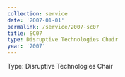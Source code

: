 ```yaml
---
collection: service
date: '2007-01-01'
permalink: /service/2007-sc07
title: SC07
type: Disruptive Technologies Chair
year: '2007'
---
```


Type: Disruptive Technologies Chair

